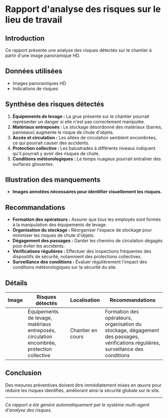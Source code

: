 # Rapport d'analyse des risques sur le lieu de travail
## Introduction
Ce rapport présente une analyse des risques détectés sur le chantier à partir d'une image panoramique HD.

## Données utilisées
- Images panoramiques HD
- Indications de risques

## Synthèse des risques détectés
1. **Équipements de levage :** La grue présente sur le chantier pourrait représenter un danger si elle n'est pas correctement manipulée.
2. **Matériaux entreposés :** Le stockage désordonné des matériaux (barres, panneaux) augmente le risque de chute d'objets.
3. **Accès et circulation :** Les allées de circulation semblent encombrées, ce qui pourrait causer des accidents.
4. **Protection collective :** Les balustrades à différents niveaux indiquent qu'il pourrait y avoir des risques de chute.
5. **Conditions météorologiques :** Le temps nuageux pourrait entraîner des surfaces glissantes.

## Illustration des manquements
- **Images annotées nécessaires pour identifier visuellement les risques.**

## Recommandations
- **Formation des opérateurs :** Assurer que tous les employés sont formés à la manipulation des équipements de levage.
- **Organisation du stockage :** Réorganiser l'espace de stockage pour minimiser les risques de chute d'objets.
- **Dégagement des passages :** Garder les chemins de circulation dégagés pour éviter les accidents.
- **Vérifications régulières :** Effectuer des inspections fréquentes des dispositifs de sécurité, notamment des protections collectives.
- **Surveillance des conditions :** Évaluer régulièrement l'impact des conditions météorologiques sur la sécurité du site.

## Détails
| Image | Risques détectés | Localisation | Recommandations |
|-------|------------------|--------------|-----------------|
|       | Équipements de levage, matériaux entreposés, circulation encombrée, protection collective | Chantier en cours | Formation des opérateurs, organisation du stockage, dégagement des passages, vérifications régulières, surveillance des conditions |

## Conclusion
Des mesures préventives doivent être immédiatement mises en œuvre pour réduire les risques identifiés, améliorant ainsi la sécurité globale sur le site.

---
*Ce rapport a été généré automatiquement par le système multi-agent d'analyse des risques.*